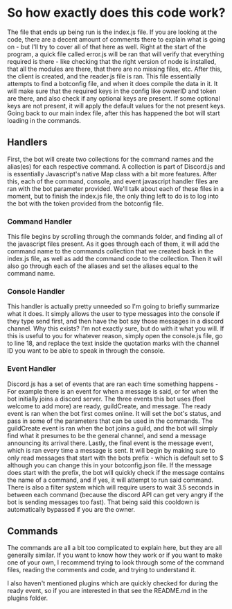 # So how exactly does this code work?
The file that ends up being run is the index.js file. If you are looking at the code, there are a decent amount of comments there to explain what is going on - but I'll try to cover all of that here as well. Right at the start of the program, a quick file called error.js will be ran that will verify that everything required is there - like checking that the right version of node is installed, that all the modules are there, that there are no missing files, etc. After this, the client is created, and the reader.js file is ran. This file essentially attempts to find a botconfig file, and when it does compile the data in it. It will make sure that the required keys in the config like ownerID and token are there, and also check  if any optional keys are present. If some optional keys are not present, it will apply the default values for the not present keys. Going back to our main index file, after this has happened the bot will start loading in the commands.

## Handlers
First, the bot will create two collections for the command names and the alias(es) for each respective command. A collection is part of Discord.js and is essentially Javascript's native Map class with a bit more features. After this, each of the command, console, and event javascript handler files are ran with the bot parameter provided. We'll talk about each of these files in a moment, but to finish the index.js file, the only thing left to do is to log into the bot with the token provided from the botconfig file. 

### Command Handler
This file begins by scrolling through the commands folder, and finding all of the javascript files present. As it goes through each of them, it will add the command name to the commands collection that we created back in the index.js file, as well as add the command code to the collection. Then it will also go through each of the aliases and set the aliases equal to the command name. 

### Console Handler
This handler is actually pretty unneeded so I'm going to briefly summarize what it does. It simply allows the user to type messages into the console if they type send first, and then have the bot say those messages in a discord channel. Why this exists? I'm not exactly sure, but do with it what you will. If this is useful to you for whatever reason, simply open the console.js file, go to line 18, and replace the text inside the quotation marks with the channel ID you want to be able to speak in through the console.

### Event Handler
Discord.js has a set of events that are ran each time something happens - For example there is an event for when a message is said, or for when the bot initially joins a discord server. The three events this bot uses (feel welcome to add more) are ready, guildCreate, and message. The ready event is ran when the bot first comes online. It will set the bot's status, and pass in some of the parameters that can be used in the commands. The guildCreate event is ran when the bot joins a guild, and the bot will simply find what it presumes to be the general channel, and send a message announcing its arrival there. Lastly, the final event is the message event, which is ran every time a message is sent. It will begin by making sure to only read messages that start with the bots prefix - which is default set to $ although you can change this in your botconfig.json file. If the message does start with the prefix, the bot will quickly check if the message contains the name of a command, and if yes, it will attempt to run said command. There is also a filter system which will require users to wait 3.5 seconds in between each command (because the discord API can get very angry if the bot is sending messages too fast). That being said this cooldown is automatically bypassed if you are the owner. 

## Commands
The commands are all a bit too complicated to explain here, but they are all generally similar. If you want to know how they work or if you want to make one of your own, I recommend trying to look through some of the command files, reading the comments and code, and trying to understand it. 

I also haven't mentioned plugins which are quickly checked for during the ready event, so if you are interested in that see the README.md in the plugins folder.